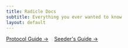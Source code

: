 ```yaml
---
title: Radicle Docs
subtitle: Everything you ever wanted to know
layout: default
---
```


<style>
  .menu { display: flex; gap: 1rem; }
</style>

<div class="menu">
  <a class="button" href="/guides/protocol">Protocol Guide &rarr;</a>
  <a class="button" href="/guides/seeder">Seeder's Guide &rarr;</a>
</div>
